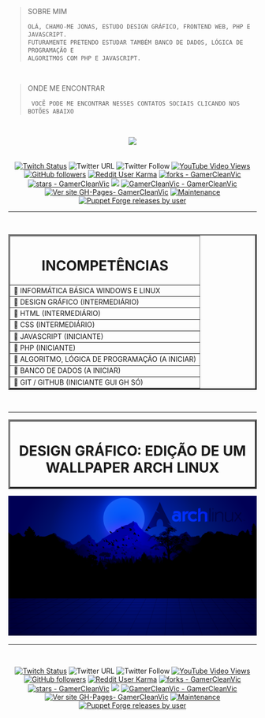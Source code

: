 > SOBRE MIM
>
>     OLÁ, CHAMO-ME JONAS, ESTUDO DESIGN GRÁFICO, FRONTEND WEB, PHP E JAVASCRIPT.
>     FUTURAMENTE PRETENDO ESTUDAR TAMBÉM BANCO DE DADOS, LÓGICA DE PROGRAMAÇÃO E
>     ALGORITMOS COM PHP E JAVASCRIPT.
>

<br />

> ONDE ME ENCONTRAR
>
>      VOCẼ PODE ME ENCONTRAR NESSES CONTATOS SOCIAIS CLICANDO NOS BOTÕES ABAIXO
>      
>

<br><div align="center"><img width="400px" src="https://github-readme-stats.vercel.app/api/top-langs/?username=GamerCleanVic&layout=compact&theme=material-palenight" /></div><br>  

<div align="center">
 
[![Twitch Status](https://img.shields.io/twitch/status/jottalpb?color=%234f0faf&label=Lives&logoColor=%234f0faf&style=social)](https://www.twitch.tv/jottalpb) ![Twitter URL](https://img.shields.io/twitter/url?color=purple&label=Divulgar&nbsp;a&nbsp;live&logoColor=%234f0faf&style=social&url=https%3A%2F%2Ftwitch.tv%2Fjottalpb) ![Twitter Follow](https://img.shields.io/twitter/follow/JottaLPB?color=%23333&logoColor=%234f0faf) [![YouTube Video Views](https://img.shields.io/youtube/views/sLUEb4ylYX4?label=JottaLPB&logoColor=%234f0faf&style=social)](https://www.youtube.com/channel/UCd52qMJ2L7jBWqrcxmqUiZg/featured/?sub_confirmation=1) [![GitHub followers](https://img.shields.io/github/followers/GamerCleanVic?color=%234f0faf&label=JottaLPB&logoColor=%234f0faf&style=social)](https://www.twitch.tv/jottalpb) [![Reddit User Karma](https://img.shields.io/reddit/user-karma/link/ArchPlusPlus?color=%234f0faf&label=JottaLPB&logoColor=%234f0faf&style=social)](https://www.reddit.com/user/ArchPlusPlus) [![forks - GamerCleanVic](https://img.shields.io/github/forks/GamerCleanVic/GamerCleanVic?style=social&logo=github&logoColor=%234f0faf)](https://www.twitch.tv/jottalpb) [![stars - GamerCleanVic](https://img.shields.io/github/stars/GamerCleanVic/GamerCleanVic?style=social&logo=github&logoColor=%234f0faf)](https://www.twitch.tv/jottalpb) [![](https://img.shields.io/badge/Facebook-P%C3%A1gina-%234f0faf?label=Facebook&message=Página&color=%234f0faf&logo=facebook&logoColor=%23ffffff)](https://www.facebook.com/JOTTALPB) [![GamerCleanVic - GamerCleanVic](https://img.shields.io/static/v1?label=Redes&nbsp;Sociais&message=Abrir&color=%234f0faf&logo=Firefox&logoColor=%23ffffff)](https://jottalpb.blogspot.com/p/redes-sociais.html "Go to GitHub repo") [![Ver site GH-Pages- GamerCleanVic](https://img.shields.io/static/v1?label=Site&nbsp;GH-Pages&message=Abrir&color=%234f0faf&logo=Firefox&logoColor=%23ffffff)](https://gamercleanvic.github.io/JottaLPB/) [![Maintenance](https://img.shields.io/maintenance/yes/2022?color=%234f0faf&label=maintened&logo=github&logoColor=%23ffffff)](https://www.twitch.tv/jottalpb) [![Puppet Forge releases by user](https://img.shields.io/puppetforge/rc/GamerCleanVic?color=%23ffffff&logo=github&logoColor=%23ffffff)](https://www.twitch.tv/jottalpb)
 
</div>

<hr>
 
<br /><div align="center">
<table border="3px solid">
<tr>
<th align="center">
<h1>
INCOMPETÊNCIAS
</h1>
</th>
</tr>
<tr align="left">
<td>
📖 INFORMÁTICA BÁSICA WINDOWS E LINUX
</td>
</tr>
<tr align="left">
<td>
📖 DESIGN GRÁFICO (INTERMEDIÁRIO)
</td>
</tr>
<tr align="left">
<td>
📖 HTML (INTERMEDIÁRIO)
</td>
</tr>
<tr align="left">
<td>
📖 CSS (INTERMEDIÁRIO)
</td>
</tr>
<tr align="left">
<td>
📖 JAVASCRIPT (INICIANTE)
</td>
</tr>
<tr align="justify">
<td>
📖 PHP (INICIANTE)
</td>
</tr>
<tr align="left">
<td>
📗 ALGORITMO, LÓGICA DE PROGRAMAÇÃO (A INICIAR)
</td>
</tr>
<tr align="left">
<td>
📗 BANCO DE DADOS (A INICIAR)
</td>
</tr>
<tr align="left">
<td>
📖 GIT / GITHUB (INICIANTE GUI GH SÓ)
</td>
</tr>
</table>
</div><br />

<hr>

<table align="center" border="3px solid">
<th>
<h1>DESIGN GRÁFICO: EDIÇÃO DE UM WALLPAPER ARCH LINUX</h1>
</th>
</table>

<div align="center"><a href="https://www.twitch.tv/jottalpb" target="_blank" alt="Foto e Live link"><img src=https://raw.githubusercontent.com/GamerCleanVic/iconswpsofdistros/master/Arch%20Linux/ArchLand4kWideDark.png alt="Arch Art Design Gráfico" width="720px"></a></div>

<hr>

<br />

<div align="center">
 
[![Twitch Status](https://img.shields.io/twitch/status/jottalpb?color=%234f0faf&label=Lives&logoColor=%234f0faf&style=social)](https://www.twitch.tv/jottalpb) ![Twitter URL](https://img.shields.io/twitter/url?color=purple&label=Divulgar&nbsp;a&nbsp;live&logoColor=%234f0faf&style=social&url=https%3A%2F%2Ftwitch.tv%2Fjottalpb) ![Twitter Follow](https://img.shields.io/twitter/follow/JottaLPB?color=%23333&logoColor=%234f0faf) [![YouTube Video Views](https://img.shields.io/youtube/views/sLUEb4ylYX4?label=JottaLPB&logoColor=%234f0faf&style=social)](https://www.youtube.com/channel/UCd52qMJ2L7jBWqrcxmqUiZg/featured/?sub_confirmation=1) [![GitHub followers](https://img.shields.io/github/followers/GamerCleanVic?color=%234f0faf&label=JottaLPB&logoColor=%234f0faf&style=social)](https://www.twitch.tv/jottalpb) [![Reddit User Karma](https://img.shields.io/reddit/user-karma/link/ArchPlusPlus?color=%234f0faf&label=JottaLPB&logoColor=%234f0faf&style=social)](https://www.reddit.com/user/ArchPlusPlus) [![forks - GamerCleanVic](https://img.shields.io/github/forks/GamerCleanVic/GamerCleanVic?style=social&logo=github&logoColor=%234f0faf)](https://www.twitch.tv/jottalpb) [![stars - GamerCleanVic](https://img.shields.io/github/stars/GamerCleanVic/GamerCleanVic?style=social&logo=github&logoColor=%234f0faf)](https://www.twitch.tv/jottalpb) [![](https://img.shields.io/badge/Facebook-P%C3%A1gina-%234f0faf?label=Facebook&message=Página&color=%234f0faf&logo=facebook&logoColor=%23ffffff)](https://www.facebook.com/JOTTALPB) [![GamerCleanVic - GamerCleanVic](https://img.shields.io/static/v1?label=Redes&nbsp;Sociais&message=Abrir&color=%234f0faf&logo=Firefox&logoColor=%23ffffff)](https://jottalpb.blogspot.com/p/redes-sociais.html "Go to GitHub repo") [![Ver site GH-Pages- GamerCleanVic](https://img.shields.io/static/v1?label=Site&nbsp;GH-Pages&message=Abrir&color=%234f0faf&logo=Firefox&logoColor=%23ffffff)](https://gamercleanvic.github.io/JottaLPB/) [![Maintenance](https://img.shields.io/maintenance/yes/2022?color=%234f0faf&label=maintened&logo=github&logoColor=%23ffffff)](https://www.twitch.tv/jottalpb) [![Puppet Forge releases by user](https://img.shields.io/puppetforge/rc/GamerCleanVic?color=%23ffffff&logo=github&logoColor=%23ffffff)](https://www.twitch.tv/jottalpb)

</div>
